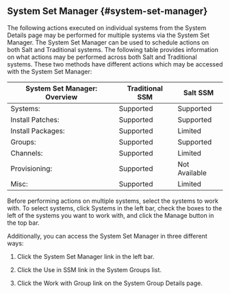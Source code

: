 ## System Set Manager {#system-set-manager}

The following actions executed on individual systems from the System Details page may be performed for multiple systems via the System Set Manager. The System Set Manager can be used to schedule actions on both Salt and Traditional systems. The following table provides information on what actions may be performed across both Salt and Traditional systems. These two methods have different actions which may be accessed with the System Set Manager:

| System Set Manager: Overview | Traditional SSM | Salt SSM |
| --- | --- | --- |
| Systems: | Supported | Supported |
| Install Patches: | Supported | Supported |
| Install Packages: | Supported | Limited |
| Groups: | Supported | Supported |
| Channels: | Supported | Limited |
| Provisioning: | Supported | Not Available |
| Misc: | Supported | Limited |

Before performing actions on multiple systems, select the systems to work with. To select systems, click Systems in the left bar, check the boxes to the left of the systems you want to work with, and click the Manage button in the top bar.

Additionally, you can access the System Set Manager in three different ways:

1.  Click the System Set Manager link in the left bar.

2.  Click the Use in SSM link in the System Groups list.

3.  Click the Work with Group link on the System Group Details page.